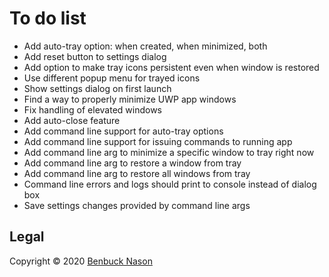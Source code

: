 # To do list

- Add auto-tray option: when created, when minimized, both
- Add reset button to settings dialog
- Add option to make tray icons persistent even when window is restored
- Use different popup menu for trayed icons
- Show settings dialog on first launch
- Find a way to properly minimize UWP app windows
- Fix handling of elevated windows
- Add auto-close feature
- Add command line support for auto-tray options
- Add command line support for issuing commands to running app
- Add command line arg to minimize a specific window to tray right now
- Add command line arg to restore a window from tray
- Add command line arg to restore all windows from tray
- Command line errors and logs should print to console instead of dialog box
- Save settings changes provided by command line args

## Legal

Copyright &copy; 2020 [Benbuck Nason](<https://github.com/benbuck>)
